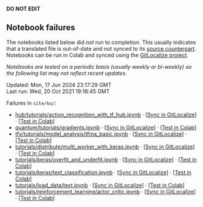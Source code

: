 __DO NOT EDIT__

## Notebook failures

The notebooks listed below did *not* run to completion. This usually indicates
that a translated file is out-of-date and not synced to its
[source counterpart](../en-snapshot/). Notebooks can be run in Colab and synced
using the [GitLocalize project](https://gitlocalize.com/tensorflow/docs-l10n).

*Notebooks are tested on a periodic basis (usually weekly or bi-weekly) so the
following list may not reflect recent updates.*

Updated: Mon, 17 Jun 2024 23:17:29 GMT<br/>
Last run: Wed, 20 Oct 2021 19:18:45 GMT

Failures in <code>site/ko/</code>:

* [hub/tutorials/action_recognition_with_tf_hub.ipynb](https://github.com/tensorflow/docs-l10n/blob/master/site/ko/hub/tutorials/action_recognition_with_tf_hub.ipynb) · [[Sync in GitLocalize](https://gitlocalize.com/repo/4592/ko/site/en-snapshot/hub/tutorials/action_recognition_with_tf_hub.ipynb)] · [[Test in Colab](https://colab.research.google.com/github/tensorflow/docs-l10n/blob/master/site/ko/hub/tutorials/action_recognition_with_tf_hub.ipynb)]
* [quantum/tutorials/gradients.ipynb](https://github.com/tensorflow/docs-l10n/blob/master/site/ko/quantum/tutorials/gradients.ipynb) · [[Sync in GitLocalize](https://gitlocalize.com/repo/4592/ko/site/en-snapshot/quantum/tutorials/gradients.ipynb)] · [[Test in Colab](https://colab.research.google.com/github/tensorflow/docs-l10n/blob/master/site/ko/quantum/tutorials/gradients.ipynb)]
* [tfx/tutorials/model_analysis/tfma_basic.ipynb](https://github.com/tensorflow/docs-l10n/blob/master/site/ko/tfx/tutorials/model_analysis/tfma_basic.ipynb) · [[Sync in GitLocalize](https://gitlocalize.com/repo/4592/ko/site/en-snapshot/tfx/tutorials/model_analysis/tfma_basic.ipynb)] · [[Test in Colab](https://colab.research.google.com/github/tensorflow/docs-l10n/blob/master/site/ko/tfx/tutorials/model_analysis/tfma_basic.ipynb)]
* [tutorials/distribute/multi_worker_with_keras.ipynb](https://github.com/tensorflow/docs-l10n/blob/master/site/ko/tutorials/distribute/multi_worker_with_keras.ipynb) · [[Sync in GitLocalize](https://gitlocalize.com/repo/4592/ko/site/en-snapshot/tutorials/distribute/multi_worker_with_keras.ipynb)] · [[Test in Colab](https://colab.research.google.com/github/tensorflow/docs-l10n/blob/master/site/ko/tutorials/distribute/multi_worker_with_keras.ipynb)]
* [tutorials/keras/overfit_and_underfit.ipynb](https://github.com/tensorflow/docs-l10n/blob/master/site/ko/tutorials/keras/overfit_and_underfit.ipynb) · [[Sync in GitLocalize](https://gitlocalize.com/repo/4592/ko/site/en-snapshot/tutorials/keras/overfit_and_underfit.ipynb)] · [[Test in Colab](https://colab.research.google.com/github/tensorflow/docs-l10n/blob/master/site/ko/tutorials/keras/overfit_and_underfit.ipynb)]
* [tutorials/keras/text_classification.ipynb](https://github.com/tensorflow/docs-l10n/blob/master/site/ko/tutorials/keras/text_classification.ipynb) · [[Sync in GitLocalize](https://gitlocalize.com/repo/4592/ko/site/en-snapshot/tutorials/keras/text_classification.ipynb)] · [[Test in Colab](https://colab.research.google.com/github/tensorflow/docs-l10n/blob/master/site/ko/tutorials/keras/text_classification.ipynb)]
* [tutorials/load_data/text.ipynb](https://github.com/tensorflow/docs-l10n/blob/master/site/ko/tutorials/load_data/text.ipynb) · [[Sync in GitLocalize](https://gitlocalize.com/repo/4592/ko/site/en-snapshot/tutorials/load_data/text.ipynb)] · [[Test in Colab](https://colab.research.google.com/github/tensorflow/docs-l10n/blob/master/site/ko/tutorials/load_data/text.ipynb)]
* [tutorials/reinforcement_learning/actor_critic.ipynb](https://github.com/tensorflow/docs-l10n/blob/master/site/ko/tutorials/reinforcement_learning/actor_critic.ipynb) · [[Sync in GitLocalize](https://gitlocalize.com/repo/4592/ko/site/en-snapshot/tutorials/reinforcement_learning/actor_critic.ipynb)] · [[Test in Colab](https://colab.research.google.com/github/tensorflow/docs-l10n/blob/master/site/ko/tutorials/reinforcement_learning/actor_critic.ipynb)]

